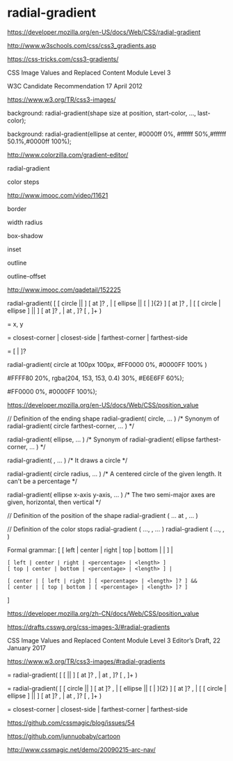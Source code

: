# radial-gradient


https://developer.mozilla.org/en-US/docs/Web/CSS/radial-gradient


http://www.w3schools.com/css/css3_gradients.asp

https://css-tricks.com/css3-gradients/




CSS Image Values and Replaced Content Module Level 3

W3C Candidate Recommendation 17 April 2012

https://www.w3.org/TR/css3-images/











background: radial-gradient(shape size at position, start-color, ..., last-color);

<!-- background: #1e5799; -->
background: radial-gradient(ellipse at center, #0000ff 0%, #ffffff 50%,#ffffff 50.1%,#0000ff 100%);



http://www.colorzilla.com/gradient-editor/




radial-gradient

color steps 


http://www.imooc.com/video/11621



border 

width
radius

box-shadow

inset 

outline

outline-offset



http://www.imooc.com/qadetail/152225




radial-gradient(
  [ [ circle || <length> ] [ at <position> ]? , |
    [ ellipse || [ <length> | <percentage> ]{2} ] [ at <position> ]? , |
    [ [ circle | ellipse ] || <extent-keyword> ] [ at <position> ]? , |
    at <position> ,
  ]?
  <color-stop> [ , <color-stop> ]+
)

<position> =  x, y 

<extent-keyword> = closest-corner | closest-side | farthest-corner | farthest-side

<color-stop> = <color> [ <percentage> | <length> ]? 

radial-gradient(
    circle at 100px 100px, #FF0000 0%, #0000FF 100%
)

#FFFF80 20%, rgba(204, 153, 153, 0.4) 30%, #E6E6FF 60%);

#FF0000 0%, #0000FF 100%); 



https://developer.mozilla.org/en-US/docs/Web/CSS/position_value





// Definition of the ending shape
radial-gradient( circle, … )
/* Synonym of radial-gradient( circle farthest-corner, … ) */

radial-gradient( ellipse, … ) 
/* Synonym of radial-gradient( ellipse farthest-corner, … ) */

radial-gradient( <extent-keyword>, … ) 
/* It draws a circle */

radial-gradient( circle radius, … ) 
/* A centered circle of the given length. It can't be a percentage */

radial-gradient( ellipse x-axis y-axis, … ) 
/* The two semi-major axes are given, horizontal, then vertical */



// Definition of the position of the shape
radial-gradient ( … at <position>, … )

// Definition of the color stops
radial-gradient ( …, <color-stop>, … )
radial-gradient ( …, <color-stop>, <color-stop> )











Formal grammar: [
    [ left | center | right | top | bottom | <percentage> | <length> ] |

    [ left | center | right | <percentage> | <length> ] 
    [ top | center | bottom | <percentage> | <length> ] |

    [ center | [ left | right ] [ <percentage> | <length> ]? ] && 
    [ center | [ top | bottom ] [ <percentage> | <length> ]? ]
]

https://developer.mozilla.org/zh-CN/docs/Web/CSS/position_value




https://drafts.csswg.org/css-images-3/#radial-gradients


CSS Image Values and Replaced Content Module Level 3
Editor’s Draft, 22 January 2017

https://www.w3.org/TR/css3-images/#radial-gradients


<radial-gradient> = radial-gradient(
    [ 
        [ <shape> || <size> ] [ at <position> ]? , | at <position>, 
    ]?
    <color-stop> [ , <color-stop> ]+
) 


<radial-gradient> = radial-gradient(
    [ 
        [ circle || <length> ] [ at <position> ]? , | 
        [ ellipse || [ <length> | <percentage> ]{2} ] [ at <position> ]? , |
        [ [ circle | ellipse ] || <extent-keyword> ] [ at <position> ]? , |
        at <position> ,
    ]?
    <color-stop> [ , <color-stop> ]+
)

<extent-keyword> = closest-corner | closest-side | farthest-corner | farthest-side



https://github.com/cssmagic/blog/issues/54

https://github.com/junnuobaby/cartoon


http://www.cssmagic.net/demo/20090215-arc-nav/



